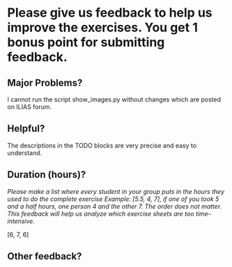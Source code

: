 # Please give us feedback to help us improve the exercises. You get 1 bonus point for submitting feedback.

## Major Problems?
I cannot run the script show_images.py without changes which are posted on ILIAS forum. 


## Helpful?
The descriptions in the TODO blocks are very precise and easy to understand. 


## Duration (hours)?

_Please make a list where every student in your group puts in the hours they used to do the complete exercise_
_Example: [5.5, 4, 7], if one of you took 5 and a half hours, one person 4 and the other 7. The order does not matter._
_This feedback will help us analyze which exercise sheets are too time-intensive._

[6, 7, 6]

## Other feedback?



